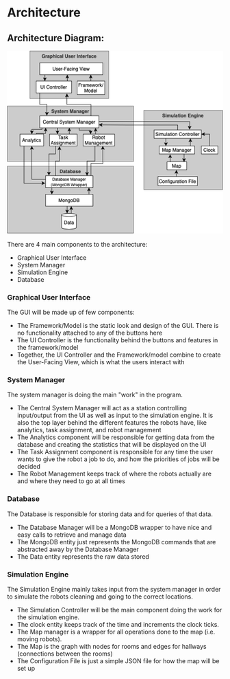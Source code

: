 # Architecture


## Architecture Diagram:
![Architecture Diagram](Architecture.png)

There are 4 main components to the architecture:
- Graphical User Interface
- System Manager
- Simulation Engine
- Database

 ### Graphical User Interface
 The GUI will be made up of few components:
 - The Framework/Model is the static look and design of the GUI. There is no functionality attached to any of the buttons here
 - The UI Controller is the functionality behind the buttons and features in the framework/model
 - Together, the UI Controller and the Framework/model combine to create the User-Facing View, which is what the users interact with

 ### System Manager
 The system manager is doing the main "work" in the program.
 - The Central System Manager will act as a station controlling input/output from the UI as well as input to the simulation engine. It is also the top layer behind the different features the robots have, like analytics, task assignment, and robot management
 - The Analytics component will be responsible for getting data from the database and creating the statistics that will be displayed on the UI
 - The Task Assignment component is responsible for any time the user wants to give the robot a job to do, and how the priorities of jobs will be decided
 - The Robot Management keeps track of where the robots actually are and where they need to go at all times

 ### Database
 The Database is responsible for storing data and for queries of that data.
 - The Database Manager will be a MongoDB wrapper to have nice and easy calls to retrieve and manage data
 - The MongoDB entity just represents the MongoDB commands that are abstracted away by the Database Manager
 - The Data entity represents the raw data stored

 ### Simulation Engine
 The Simulation Engine mainly takes input from the system manager in order to simulate the robots cleaning and going to the correct locations.
 - The Simulation Controller will be the main component doing the work for the simulation engine.
 - The clock entity keeps track of the time and increments the clock ticks.
 - The Map manager is a wrapper for all operations done to the map (i.e. moving robots).
 - The Map is the graph with nodes for rooms and edges for hallways (connections between the rooms)
 - The Configuration File is just a simple JSON file for how the map will be set up
